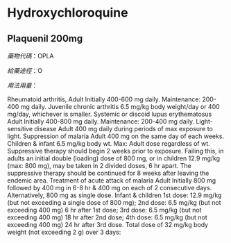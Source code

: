 # Hydroxychloroquine

## Plaquenil 200mg

_藥物代碼_：OPLA

_給藥途徑_：O

_用法用量_：

Rheumatoid arthritis, Adult Initially 400-600 mg daily. Maintenance: 200-400 mg daily. Juvenile chronic arthritis 6.5 mg/kg body weight/day or 400 mg/day, whichever is smaller. Systemic or discoid lupus erythematosus Adult Initially 400-800 mg daily. Maintenance: 200-400 mg daily. Light-sensitive disease Adult 400 mg daily during periods of max exposure to light. Suppression of malaria Adult 400 mg on the same day of each weeks. Children & infant 6.5 mg/kg body wt. Max: Adult dose regardless of wt. Suppressive therapy should begin 2 weeks prior to exposure. Failing this, in adults an initial double \(loading\) dose of 800 mg, or in children 12.9 mg/kg \(max: 800 mg\), may be taken in 2 divided doses, 6 hr apart. The suppressive therapy should be continued for 8 weeks after leaving the endemic area. Treatment of acute attack of malaria Adult Initially 800 mg followed by 400 mg in 6-8 hr & 400 mg on each of 2 consecutive days. Alternatively, 800 mg as single dose. Infant & children 1st dose: 12.9 mg/kg \(but not exceeding a single dose of 800 mg\); 2nd dose: 6.5 mg/kg \(but not exceeding 400 mg\) 6 hr after 1st dose; 3rd dose: 6.5 mg/kg \(but not exceeding 400 mg\) 18 hr after 2nd dose; 4th dose: 6.5 mg/kg \(but not exceeding 400 mg\) 24 hr after 3rd dose. Total dose of 32 mg/kg body weight \(not exceeding 2 g\) over 3 days:

